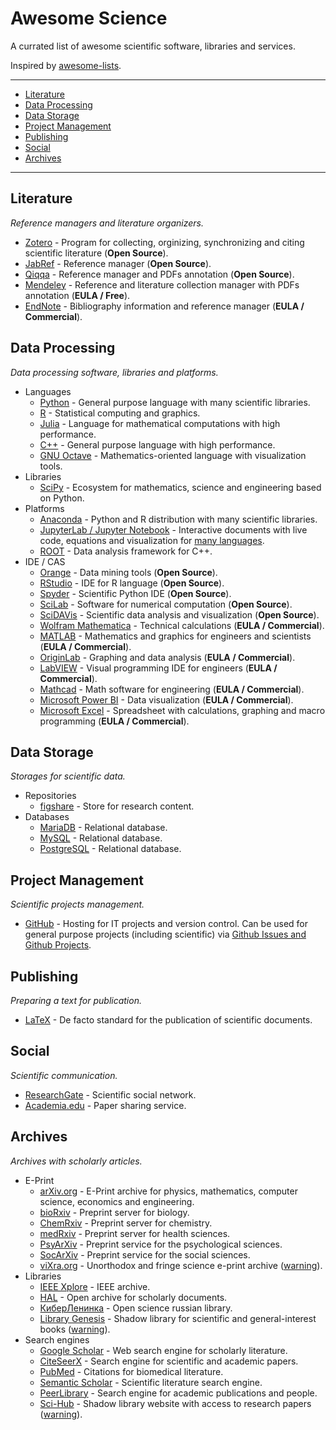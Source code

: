 # Awesome Science

A currated list of awesome scientific software, libraries and services.

Inspired by [awesome-lists](https://github.com/topics/awesome-lists).

---
- [Literature](#literature)
- [Data Processing](#data-processing)
- [Data Storage](#data-storage)
- [Project Management](#project-management)
- [Publishing](#publishing)
- [Social](#social)
- [Archives](#archives)
---

## Literature
*Reference managers and literature organizers.*

- [Zotero](https://www.zotero.org/) - Program for collecting, orginizing, synchronizing and citing scientific literature (**Open Source**).
- [JabRef](https://www.jabref.org/) - Reference manager (**Open Source**).
- [Qiqqa](https://github.com/jimmejardine/qiqqa-open-source) - Reference manager and PDFs annotation (**Open Source**).
- [Mendeley](https://www.mendeley.com/) - Reference and literature collection manager with PDFs annotation (**EULA / Free**).
- [EndNote](https://endnote.com/) - Bibliography information and reference manager (**EULA / Commercial**).

## Data Processing
*Data processing software, libraries and platforms.*

- Languages
    - [Python](https://www.python.org/) - General purpose language with many scientific libraries.
    - [R](https://www.r-project.org/) - Statistical computing and graphics.
    - [Julia](https://julialang.org/) - Language for mathematical computations with high performance.
    - [C++](https://isocpp.org/) - General purpose language with high performance.
    - [GNU Octave](https://www.gnu.org/software/octave/index) - Mathematics-oriented language with visualization tools.
- Libraries
    - [SciPy](https://www.scipy.org/) - Ecosystem for mathematics, science and engineering based on Python.
- Platforms
    - [Anaconda](https://anaconda.org/) - Python and R distribution with many scientific libraries.
    - [JupyterLab / Jupyter Notebook](https://jupyter.org/) - Interactive documents with live code, equations and visualization for [many languages](https://github.com/jupyter/jupyter/wiki/Jupyter-kernels).
    - [ROOT](https://root.cern.ch/) - Data analysis framework for C++.
- IDE / CAS
    - [Orange](https://orange.biolab.si/) - Data mining tools (**Open Source**).
    - [RStudio](https://rstudio.com/) - IDE for R language (**Open Source**).
    - [Spyder](https://www.spyder-ide.org/) - Scientific Python IDE (**Open Source**).
    - [SciLab](https://www.scilab.org/) - Software for numerical computation (**Open Source**).
    - [SciDAVis](http://scidavis.sourceforge.net/) - Scientific data analysis and visualization (**Open Source**).
    - [Wolfram Mathematica](https://www.wolfram.com/mathematica/) - Technical calculations (**EULA / Commercial**).
    - [MATLAB](https://www.mathworks.com/products/matlab.html) - Mathematics and graphics for engineers and scientists (**EULA / Commercial**).
    - [OriginLab](https://www.originlab.com/) - Graphing and data analysis (**EULA / Commercial**).
    - [LabVIEW](https://www.ni.com/ru-ru/shop/labview.html) - Visual programming IDE for engineers (**EULA / Commercial**).
    - [Mathcad](https://www.mathcad.com/en/) - Math software for engineering (**EULA / Commercial**).
    - [Microsoft Power BI](https://powerbi.microsoft.com/) - Data visualization (**EULA / Commercial**).
    - [Microsoft Excel](https://www.microsoft.com/microsoft-365/excel) - Spreadsheet with calculations, graphing and macro programming (**EULA / Commercial**).

## Data Storage
*Storages for scientific data.*

- Repositories
    - [figshare](https://figshare.com/) - Store for research content.
- Databases
    - [MariaDB](https://mariadb.org/) - Relational database.
    - [MySQL](https://www.mysql.com/) - Relational database.
    - [PostgreSQL](https://www.postgresql.org/) - Relational database.

## Project Management
*Scientific projects management.*

- [GitHub](https://github.com/) - Hosting for IT projects and version control. Can be used for general purpose projects (including scientific) via [Github Issues and Github Projects](https://github.com/features/project-management/).

## Publishing
*Preparing a text for publication.*

- [LaTeX](https://www.latex-project.org/) - De facto standard for the publication of scientific documents.

## Social
*Scientific communication.*

- [ResearchGate](https://www.researchgate.net/) - Scientific social network.
- [Academia.edu](https://www.academia.edu/) - Paper sharing service.

## Archives
*Archives with scholarly articles.*

- E-Print
    - [arXiv.org](https://arxiv.org/) - E-Print archive for physics, mathematics, computer science, economics and engineering.
    - [bioRxiv](https://www.biorxiv.org/) - Preprint server for biology.
    - [ChemRxiv](https://chemrxiv.org/) - Preprint server for chemistry.
    - [medRxiv](https://www.medrxiv.org/) - Preprint server for health sciences.
    - [PsyArXiv](https://psyarxiv.com/) - Preprint service for the psychological sciences.
    - [SocArXiv](https://osf.io/preprints/socarxiv) - Preprint service for the social sciences.
    - [viXra.org](https://vixra.org/) - Unorthodox and fringe science e-print archive ([warning](https://webspace.science.uu.nl/~hooft101/fringe-oct-2017.pdf)).
- Libraries
    - [IEEE Xplore](https://ieeexplore.ieee.org/Xplore/home.jsp) - IEEE archive.
    - [HAL](https://hal.archives-ouvertes.fr/) - Open archive for scholarly documents.
    - [КиберЛенинка](https://cyberleninka.ru/) - Open science russian library.
    - [Library Genesis](http://libgen.lc/) - Shadow library for scientific and general-interest books ([warning](https://en.wikipedia.org/wiki/Shadow_library)).
- Search engines
    - [Google Scholar](https://scholar.google.com/) - Web search engine for scholarly literature.
    - [CiteSeerX](http://citeseerx.ist.psu.edu/) - Search engine for scientific and academic papers.
    - [PubMed](https://pubmed.ncbi.nlm.nih.gov/) - Citations for biomedical literature.
    - [Semantic Scholar](https://www.semanticscholar.org/) - Scientific literature search engine.
    - [PeerLibrary](https://peerlibrary.org/) - Search engine for academic publications and people.
    - [Sci-Hub](https://sci-hub.do/) - Shadow library website with access to research papers ([warning](https://en.wikipedia.org/wiki/Shadow_library)).